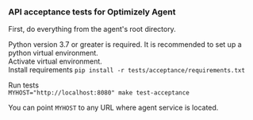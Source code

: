 ### API acceptance tests for Optimizely Agent

First, do everything from the agent's root directory. 

Python version 3.7 or greater is required.
It is recommended to set up a python virtual environment.     
Activate virtual environment.  
Install requirements `pip install -r tests/acceptance/requirements.txt` 


Run tests  
`MYHOST="http://localhost:8080" make test-acceptance`

You can point `MYHOST` to any URL where agent service is located.